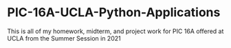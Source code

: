 # PIC-16A-UCLA-Python-Applications
This is all of my homework, midterm, and project work for PIC 16A offered at UCLA from the Summer Session in 2021
